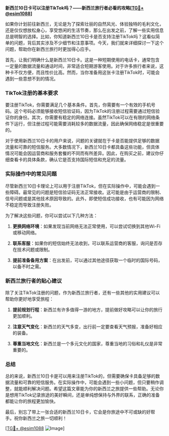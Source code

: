 **新西兰10日卡可以注册TikTok吗？——新西兰旅行者必看的攻略[[TG💪+ @esim1088](https://t.me/s/esim1088)]**

如果你计划前往新西兰，无论是为了探索壮丽的自然风光、体验独特的毛利文化，还是仅仅想放松身心，享受悠闲的生活节奏，那么在出发之前，了解一些实用信息总是明智的选择。比如，你知道新西兰10日卡是否支持注册TikTok吗？这看似简单的问题，背后其实涉及不少细节和注意事项。今天，我们就来详细探讨一下这个问题，帮助你在新西兰旅行时更加得心应手。

首先，让我们明确什么是新西兰10日卡。这是一种短期使用的电话卡，通常包含一定量的数据流量和通话时间，非常适合短期游客使用。对于许多旅行者来说，这种卡不仅方便，而且性价比高。然而，当你准备用这张卡注册TikTok时，可能会遇到一些意想不到的情况。

### TikTok注册的基本要求

要注册TikTok，你需要满足几个基本条件。首先，你需要有一个有效的手机号码。这个号码必须能够接收短信验证码，因为TikTok的注册过程需要通过短信验证你的身份。其次，你需要有稳定的网络连接。虽然TikTok可以在有限的网络条件下运行，但注册过程可能需要消耗较多的数据流量，因此确保网络稳定是很重要的。

对于使用新西兰10日卡的用户来说，问题的关键就在于卡是否能提供足够的数据流量和可靠的短信服务。大多数情况下，新西兰10日卡都具备这些功能，但具体情况可能会因运营商和服务套餐的不同而有所差异。因此，在购买之前，建议你仔细查看卡的具体条款，确认它是否支持国际短信和充足的流量。

### 实际操作中的常见问题

尽管新西兰10日卡理论上可以用于注册TikTok，但在实际操作中，可能会遇到一些障碍。最常见的问题是短信验证码无法正常接收。这可能是由于运营商的限制、信号问题或是其他技术原因导致的。此外，即使短信成功接收，也有可能因为网络不稳定而导致注册失败。

为了解决这些问题，你可以尝试以下几种方法：

1. **更换网络环境**：如果发现当前网络无法正常使用，可以尝试切换到其他Wi-Fi或移动网络。
   
2. **联系客服**：如果你的短信始终无法收到，可以联系运营商的客服，询问是否存在技术问题或限制。

3. **提前准备备用方案**：在出发前，可以通过其他途径获取一个临时的国际号码，以备不时之需。

### 新西兰旅行者的贴心建议

除了关注TikTok注册的问题，作为新西兰旅行者，还有一些其他的实用建议可以帮助你更好地享受旅程：

1. **提前规划行程**：新西兰有许多值得一游的地方，提前做好攻略可以让你的旅行更加顺利。
   
2. **注意天气变化**：新西兰的天气多变，出行前一定要查看天气预报，准备好相应的装备。

3. **尊重当地文化**：新西兰是一个多元文化的国家，尊重当地的习俗和礼仪是非常重要的。

### 总结

总的来说，新西兰10日卡是可以用来注册TikTok的，但需要确保卡具备足够的数据流量和可靠的短信服务。在实际操作中，可能会遇到一些小问题，但只要稍作调整，就能顺利解决问题。希望这篇文章能为你的新西兰之旅提供一些帮助。无论你是想用TikTok记录旅途的美好瞬间，还是单纯想保持与外界的联系，正确的准备都能让你的旅程更加愉快。

最后，别忘了带上一张合适的新西兰10日卡，它会是你旅途中不可或缺的好帮手。祝你新西兰之旅一切顺利！

[[TG💪+ @esim1088](https://t.me/s/esim1088) ![Image](https://i.postimg.cc/4NQfJmqS/Snipaste-2025-05-13-00-14-12.png)]